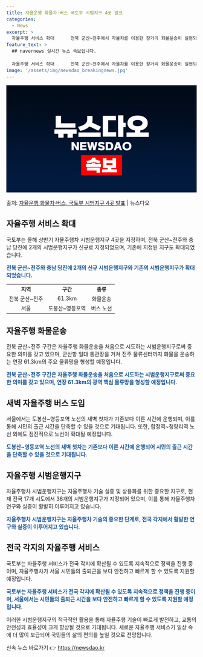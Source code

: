 ```yaml
---
title: 자율운행 화물차·버스 국토부 시범지구 4곳 발표
categories:
  - News
excerpt: >
  자율주행 서비스 확대      전북 군산~전주에서 자율차를 이용한 장거리 화물운송이 실현되고 서울에서 첫차보…
feature_text: >
  ## navernews 실시간 뉴스 속보입니다.

  자율주행 서비스 확대      전북 군산~전주에서 자율차를 이용한 장거리 화물운송이 실현되고 서울에서 첫차보…
image: '/assets/img/newsdao_breakingnews.jpg'
---
```


![뉴스다오 속보](/assets/img/newsdao_breakingnews.jpg)

<p>출처: <a href="https://newsdao.kr/4450" rel="dofollow">자율운행 화물차·버스, 국토부 시범지구 4곳 발표</a> | 뉴스다오</p>

<h2 data-ke-size="size26">자율주행 서비스 확대</h2>
국토부는 올해 상반기 자율주행차 시범운행지구 4곳을 지정하며, 전북 군산~전주와 충남 당진에 2개의 시범운행지구가 신규로 지정되었으며, 기존에 지정된 지구도 확대되었습니다.

<p data-ke-size="size16"><b><span style="color: #1a5490;">전북 군산~전주와 충남 당진에 2개의 신규 시범운행지구와 기존의 시범운행지구가 확대되었습니다.</span></b></p>

<table>
  <tr>
    <td style="text-align: center; height: 17px;"><b>지역</b></td>
    <td style="text-align: center; height: 17px;"><b>구간</b></td>
    <td style="text-align: center; height: 17px;"><b>종류</b></td>
  </tr>
  <tr>
    <td style="text-align: center; height: 17px;">전북 군산~전주</td>
    <td style="text-align: center; height: 17px;">61.3km</td>
    <td style="text-align: center; height: 17px;">화물운송</td>
  </tr>
  <tr>
    <td style="text-align: center; height: 17px;">서울</td>
    <td style="text-align: center; height: 17px;">도봉산~영등포역</td>
    <td style="text-align: center; height: 17px;">버스 노선</td>
  </tr>
</table>

<h2 data-ke-size="size26">자율주행 화물운송</h2>
전북 군산~전주 구간은 자율주행 화물운송을 처음으로 시도하는 시범운행지구로써 중요한 의미를 갖고 있으며, 군산항 일대 통관장을 거쳐 전주 물류센터까지 화물을 운송하는 연장 61.3km의 주요 물류망을 형성할 예정입니다.

<p data-ke-size="size16"><b><span style="color: #1a5490;">전북 군산~전주 구간은 자율주행 화물운송을 처음으로 시도하는 시범운행지구로써 중요한 의미를 갖고 있으며, 연장 61.3km의 광역 핵심 물류망을 형성할 예정입니다.</span></b></p>

<h2 data-ke-size="size26">새벽 자율주행 버스 도입</h2>
서울에서는 도봉산~영등포역 노선의 새벽 첫차가 기존보다 이른 시간에 운행되며, 이를 통해 시민의 출근 시간을 단축할 수 있을 것으로 기대됩니다. 또한, 합정역~청량리역 노선 외에도 점진적으로 노선이 확대될 예정입니다.

<p data-ke-size="size16"><b><span style="color: #1a5490;">도봉산~영등포역 노선의 새벽 첫차는 기존보다 이른 시간에 운행되어 시민의 출근 시간을 단축할 수 있을 것으로 기대됩니다.</span></b></p>

<h2 data-ke-size="size26">자율주행 시범운행지구</h2>
자율주행차 시범운행지구는 자율주행차 기술 실증 및 상용화를 위한 중요한 지구로, 현재 전국 17개 시도에서 36개의 시범운행지구가 지정되어 있으며, 이를 통해 자율주행차 연구와 실증이 활발히 이루어지고 있습니다.

<p data-ke-size="size16"><b><span style="color: #1a5490;">자율주행차 시범운행지구는 자율주행차 기술의 중요한 단계로, 전국 각지에서 활발한 연구와 실증이 이루어지고 있습니다.</span></b></p>

<h2 data-ke-size="size26">전국 각지의 자율주행 서비스</h2>
국토부는 자율주행 서비스가 전국 각지에 확산될 수 있도록 지속적으로 정책을 진행 중이며, 자율주행차가 서울 시민들의 출퇴근을 보다 안전하고 빠르게 할 수 있도록 지원할 예정입니다.

<p data-ke-size="size16"><b><span style="color: #1a5490;">국토부는 자율주행 서비스가 전국 각지에 확산될 수 있도록 지속적으로 정책을 진행 중이며, 서울에서는 시민들의 출퇴근 시간을 보다 안전하고 빠르게 할 수 있도록 지원할 예정입니다.</span></b></p>

이러한 시범운행지구의 적극적인 활용을 통해 자율주행 기술이 빠르게 발전하고, 교통의 안전성과 효율성이 크게 향상될 것으로 기대됩니다. 새로운 자율주행 서비스가 일상 속에 더 많이 보급되어 국민들의 삶의 편의를 높일 것으로 전망됩니다. 

신속 뉴스 바로가기 👉 <a href="https://newsdao.kr" rel="dofollow">https://newsdao.kr</a>


